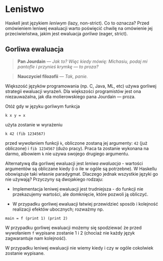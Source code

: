 # Lenistwo

Haskell jest językiem *leniwym* (lazy, non-strict). Co to oznacza? 
Przed omówieniem leniwej ewaluacji warto poświęcić chwilę na omówienie jej przeciwieństwa,
jakim jest ewaluacja *gorliwa* (eager, strict).

## Gorliwa ewaluacja
> **Pan Jourdain** — *Jak to? Więc kiedy mówię: Michasiu, podaj mi pantofle i przynieś krymkę — to proza?*

> **Nauczyciel filozofii** — *Tak, panie.*

Większość języków programowania (np. C, Java, ML, etc) używa gorliwej strategii ewaluacji wyrażeń.
Dla większości programistów jest ona niezauważalna, jak dla molierowskiego pana Jourdain — proza.

Otóż gdy w języku gorliwym funkcja

```
k x y = x
```

użyta zostanie w wyrażeniu

```
k 42 (fib 1234567)
```

przed wywołaniem funkcji `k`, obliczone zostaną jej argumenty: `42` (już obliczone) i `fib 1234567` (dużo pracy).
Praca ta zostanie wykonana na darmo, albowiem `k` nie uzywa swojego drugiego argumentu.

Alternatywą dla gorliwej ewaluacji jest *leniwa ewaluacja* - wartości argumentów są obliczane kiedy (i o ile w ogóle są potrzebne). 
W Haskellu obowiązuje taki własnie paradygmat. Dlaczego jednak wszystkie języki go nie używają? Przyczyny są dwojakiego rodzaju:

- Implementacja leniwej ewaluacji jest trudniejsza - do funkcji nie przekazujemy wartości, ale domknięcie, które pozwoli ją obliczyć.

- W przypadku gorliwej ewaluacji łatwiej przewidzieć sposób i kolejność realizacji efektów ubocznych; rozważmy np.

```
main = f (print 1) (print 2)
```

W przypadku gorliwej ewaluacji możemy się spodziewać że przed wywołaniem `f` wypisane zostanie 1 i 2 (chociaż nie każdy język zagwarantuje nam kolejność). 

W przypadku leniwej ewaluacji nie wiemy kiedy i czy w ogóle cokolwiek zostanie wypisane.
